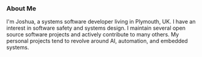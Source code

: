 ### About Me

I'm Joshua, a systems software developer living in Plymouth, UK. I have an interest in software safety and systems design. I maintain several open source software projects and actively contribute to many others. My personal projects tend to revolve around AI, automation, and embedded systems.
